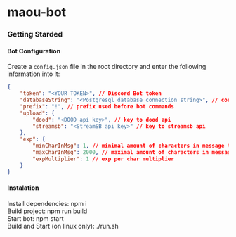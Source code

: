# maou-bot

### Getting Starded

#### Bot Configuration
Create a `config.json` file in the root directory and enter the following information into it:
```json
{
    "token": "<YOUR TOKEN>", // Discord Bot token
    "databaseString": "<Postgresql database connection string>", // connection string
    "prefix": "!", // prefix used before bot commands
    "upload": {
        "dood": "<DOOD api key>", // key to dood api
        "streamsb": "<StreamSB api key>" // key to streamsb api
    },
    "exp": {
        "minCharInMsg": 1, // minimal amount of characters in message to calculate exp from it
        "maxCharInMsg": 2000, // maximal amount of characters in message to calculate exp from it
        "expMultiplier": 1 // exp per char multiplier
    }
}
```

#### Instalation
Install dependencies: npm i  
Build project: npm run build  
Start bot: npm start  
Build and Start (on linux only): ./run.sh  
